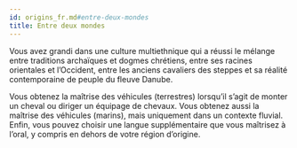 ```yaml
---
id: origins_fr.md#entre-deux-mondes
title: Entre deux mondes
---
```


Vous avez grandi dans une culture multiethnique qui a réussi le mélange entre traditions archaïques et dogmes chrétiens, entre ses racines orientales et l’Occident, entre les anciens cavaliers des steppes et sa réalité contemporaine de peuple du fleuve Danube.

Vous obtenez la maîtrise des véhicules (terrestres) lorsqu’il s’agit de monter un cheval ou diriger un équipage de chevaux. Vous obtenez aussi la maîtrise des véhicules (marins), mais uniquement dans un contexte fluvial. Enfin, vous pouvez choisir une langue supplémentaire que vous maîtrisez à l’oral, y compris en dehors de votre région d’origine.

